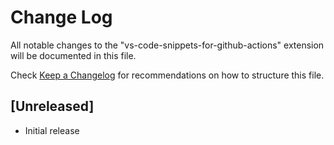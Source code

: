 # Change Log

All notable changes to the "vs-code-snippets-for-github-actions" extension will be documented in this file.

Check [Keep a Changelog](http://keepachangelog.com/) for recommendations on how to structure this file.

## [Unreleased]

- Initial release